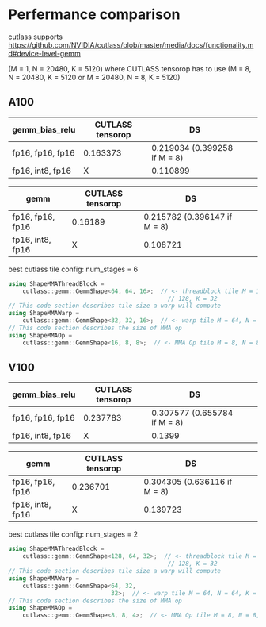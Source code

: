 # Perfermance comparison


cutlass supports https://github.com/NVIDIA/cutlass/blob/master/media/docs/functionality.md#device-level-gemm


(M = 1, N = 20480, K = 5120) where CUTLASS tensorop has to use (M = 8, N = 20480, K = 5120 or M = 20480, N = 8, K = 5120)

## A100
| gemm_bias_relu   | CUTLASS tensorop | DS                           |     |     |
| ---------------- | ---------------- | ---------------------------- | --- | --- |
| fp16, fp16, fp16 | 0.163373        | 0.219034 (0.399258 if M = 8) |     |     |
| fp16, int8, fp16 | X                | 0.110899                     |     |     |

| gemm             | CUTLASS tensorop | DS       |     |     |
| ---------------- | ---------------- | -------- | --- | --- |
| fp16, fp16, fp16 | 0.16189        | 0.215782 (0.396147 if M = 8) |     |     |
| fp16, int8, fp16 | X                | 0.108721 |     |     |


best cutlass tile config:
num_stages = 6

```cpp
using ShapeMMAThreadBlock =
    cutlass::gemm::GemmShape<64, 64, 16>;  // <- threadblock tile M = 128, N =
                                             // 128, K = 32
// This code section describes tile size a warp will compute
using ShapeMMAWarp =
    cutlass::gemm::GemmShape<32, 32, 16>;  // <- warp tile M = 64, N = 64, K = 32
// This code section describes the size of MMA op
using ShapeMMAOp =
    cutlass::gemm::GemmShape<16, 8, 8>;  // <- MMA Op tile M = 8, N = 8, K = 4
```


## V100
| gemm_bias_relu   | CUTLASS tensorop | DS       |     |     |
| ---------------- | ---------------- | -------- | --- | --- |
| fp16, fp16, fp16 | 0.237783         | 0.307577 (0.655784 if M = 8) |     |     |
| fp16, int8, fp16 | X                | 0.1399   |     |     |


| gemm             | CUTLASS tensorop | DS       |     |     |
| ---------------- | ---------------- | -------- | --- | --- |
| fp16, fp16, fp16 | 0.236701         | 0.304305 (0.636116 if M = 8) |     |     |
| fp16, int8, fp16 | X                | 0.139723 |     |     |


best cutlass tile config:
num_stages = 2

```cpp
using ShapeMMAThreadBlock =
    cutlass::gemm::GemmShape<128, 64, 32>;  // <- threadblock tile M = 128, N =
                                             // 128, K = 32
// This code section describes tile size a warp will compute
using ShapeMMAWarp =
    cutlass::gemm::GemmShape<64, 32,
                             32>;  // <- warp tile M = 64, N = 64, K = 32
// This code section describes the size of MMA op
using ShapeMMAOp =
    cutlass::gemm::GemmShape<8, 8, 4>;  // <- MMA Op tile M = 8, N = 8, K = 4
```